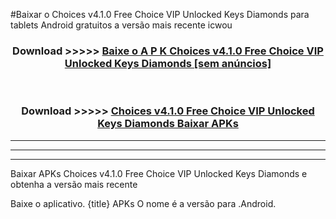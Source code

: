 #Baixar o Choices v4.1.0 Free Choice VIP Unlocked Keys Diamonds   para tablets Android gratuitos a versão mais recente icwou


<div align="center">
<h3>Download >>>>> <a href="https://pt-web.web.app/?pt= Choices v4.1.0 Free Choice VIP Unlocked Keys Diamonds ">Baixe o A P K Choices v4.1.0 Free Choice VIP Unlocked Keys Diamonds  [sem anúncios]</a></h3><br>

<h3>Download >>>>> <a href="https://pt-web.web.app/?pt= Choices v4.1.0 Free Choice VIP Unlocked Keys Diamonds ">Choices v4.1.0 Free Choice VIP Unlocked Keys Diamonds  Baixar APKs</a></h3>
</div>

----------------------------------------------------------

----------------------------------------------------------

----------------------------------------------------------

Baixar APKs Choices v4.1.0 Free Choice VIP Unlocked Keys Diamonds  e obtenha a versão mais recente

Baixe o aplicativo. {title} APKs O nome é a versão para .Android.


